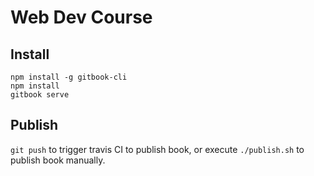 # Web Dev Course

## Install

```shell
npm install -g gitbook-cli
npm install
gitbook serve
```

## Publish

`git push` to trigger travis CI to publish book, or execute `./publish.sh` to publish book manually.
